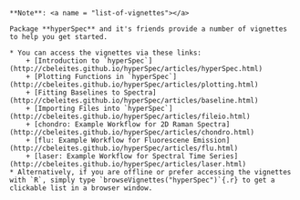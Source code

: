 <!--
# READ-ONLY FILE
#
# Original file resides in r-hyperspec/pkg-skelton.
# DO NOT EDIT in any other repo as these changes will be overwritten.
# Edit at r-hyperspec/pkg-skelton, then push there and
# this file will be deployed to the other repos.
#
-->
<!-- ======================================================================= -->
```{block, type="note-t", echo = TRUE}
**Note**: <a name = "list-of-vignettes"></a>

Package **hyperSpec** and it's friends provide a number of vignettes to help you get started.

* You can access the vignettes via these links:
    + [Introduction to `hyperSpec`](http://cbeleites.github.io/hyperSpec/articles/hyperSpec.html)
    + [Plotting Functions in `hyperSpec`](http://cbeleites.github.io/hyperSpec/articles/plotting.html)
    + [Fitting Baselines to Spectra](http://cbeleites.github.io/hyperSpec/articles/baseline.html)
    + [Importing Files into `hyperSpec`](http://cbeleites.github.io/hyperSpec/articles/fileio.html)
    + [chondro: Example Workflow for 2D Raman Spectra](http://cbeleites.github.io/hyperSpec/articles/chondro.html)
    + [flu: Example Workflow for Fluorescene Emission](http://cbeleites.github.io/hyperSpec/articles/flu.html)
    + [laser: Example Workflow for Spectral Time Series](http://cbeleites.github.io/hyperSpec/articles/laser.html)
* Alternatively, if you are offline or prefer accessing the vignettes with `R`, simply type `browseVignettes("hyperSpec")`{.r} to get a clickable list in a browser window.
```
<!-- ======================================================================= -->
